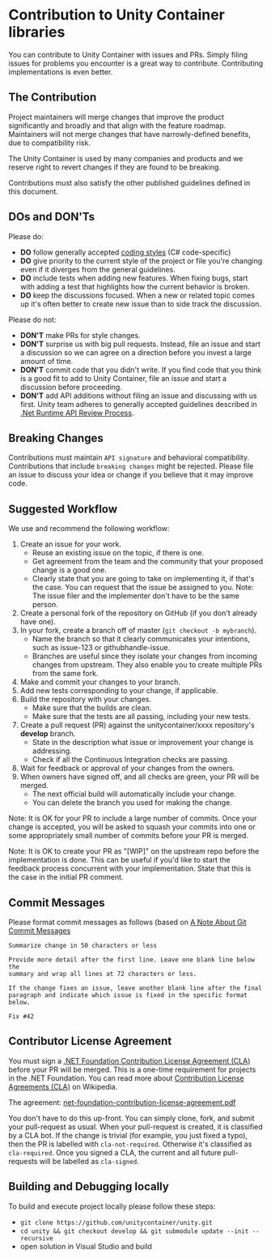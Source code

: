 # Contribution to Unity Container libraries

You can contribute to Unity Container with issues and PRs. Simply filing issues for problems you encounter is a great way to contribute. Contributing implementations is even better.

## The Contribution

Project maintainers will merge changes that improve the product significantly and broadly and that align with the feature roadmap.
Maintainers will not merge changes that have narrowly-defined benefits, due to compatibility risk.

The Unity Container is used by many companies and products and we reserve right to revert changes if they are found to be breaking.

Contributions must also satisfy the other published guidelines defined in this document.

## DOs and DON'Ts

Please do:

* **DO** follow generally accepted [coding styles](https://github.com/dotnet/runtime/blob/master/docs/coding-guidelines/coding-style.md) (C# code-specific)
* **DO** give priority to the current style of the project or file you're changing even if it diverges from the general guidelines.
* **DO** include tests when adding new features. When fixing bugs, start with
  adding a test that highlights how the current behavior is broken.
* **DO** keep the discussions focused. When a new or related topic comes up
  it's often better to create new issue than to side track the discussion.

Please do not:

* **DON'T** make PRs for style changes.
* **DON'T** surprise us with big pull requests. Instead, file an issue and start
  a discussion so we can agree on a direction before you invest a large amount
  of time.
* **DON'T** commit code that you didn't write. If you find code that you think is a good fit to add to Unity Container, file an issue and start a discussion before proceeding.
* **DON'T** add API additions without filing an issue and discussing with us first. Unity team adheres to generally accepted guidelines described in [.Net Runtime API Review Process](https://github.com/dotnet/runtime/blob/master/docs/project/api-review-process.md).

## Breaking Changes

Contributions must maintain `API signature` and behavioral compatibility. Contributions that include `breaking changes` might be rejected. Please file an issue to discuss your idea or change if you believe that it may improve code.

## Suggested Workflow

We use and recommend the following workflow:

1. Create an issue for your work.
    * Reuse an existing issue on the topic, if there is one.
    * Get agreement from the team and the community that your proposed change is a good one.
    * Clearly state that you are going to take on implementing it, if that's the case. You can request that the issue be assigned to you. Note: The issue filer and the implementer don't have to be the same person.
2. Create a personal fork of the repository on GitHub (if you don't already have one).
3. In your fork, create a branch off of master (`git checkout -b mybranch`).
    * Name the branch so that it clearly communicates your intentions, such as issue-123 or githubhandle-issue.
    * Branches are useful since they isolate your changes from incoming changes from upstream. They also enable you to create multiple PRs from the same fork.
4. Make and commit your changes to your branch.
5. Add new tests corresponding to your change, if applicable.
6. Build the repository with your changes.
    * Make sure that the builds are clean.
    * Make sure that the tests are all passing, including your new tests.
7. Create a pull request (PR) against the unitycontainer/xxxx repository's **develop** branch.
    * State in the description what issue or improvement your change is addressing.
    * Check if all the Continuous Integration checks are passing.
8. Wait for feedback or approval of your changes from the owners.
9. When owners have signed off, and all checks are green, your PR will be merged.
    * The next official build will automatically include your change.
    * You can delete the branch you used for making the change.

Note: It is OK for your PR to include a large number of commits. Once your change is accepted, you will be asked to squash your commits into one or some appropriately small number of commits before your PR is merged.

Note: It is OK to create your PR as "[WIP]" on the upstream repo before the implementation is done. This can be useful if you'd like to start the feedback process concurrent with your implementation. State that this is the case in the initial PR comment.

## Commit Messages

Please format commit messages as follows (based on [A Note About Git Commit Messages](http://tbaggery.com/2008/04/19/a-note-about-git-commit-messages.html)

```shell
Summarize change in 50 characters or less

Provide more detail after the first line. Leave one blank line below the
summary and wrap all lines at 72 characters or less.

If the change fixes an issue, leave another blank line after the final
paragraph and indicate which issue is fixed in the specific format
below.

Fix #42
```

## Contributor License Agreement

You must sign a [.NET Foundation Contribution License Agreement (CLA)](https://cla.dotnetfoundation.org) before your PR will be merged. This is a one-time requirement for projects in the .NET Foundation. You can read more about [Contribution License Agreements (CLA)](http://en.wikipedia.org/wiki/Contributor_License_Agreement) on Wikipedia.

The agreement: [net-foundation-contribution-license-agreement.pdf](https://github.com/dotnet/home/blob/master/guidance/net-foundation-contribution-license-agreement.pdf)

You don't have to do this up-front. You can simply clone, fork, and submit your pull-request as usual. When your pull-request is created, it is classified by a CLA bot. If the change is trivial (for example, you just fixed a typo), then the PR is labelled with `cla-not-required`. Otherwise it's classified as `cla-required`. Once you signed a CLA, the current and all future pull-requests will be labelled as `cla-signed`.

## Building and Debugging locally

To build and execute project locally please follow these steps:

* `git clone https://github.com/unitycontainer/unity.git`
* `cd unity && git checkout develop && git submodule update --init --recursive`
* open solution in Visual Studio and build
